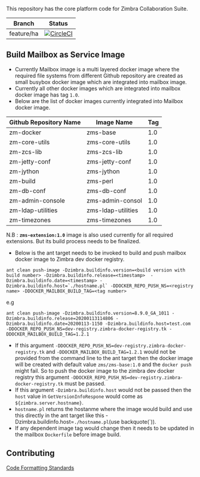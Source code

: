 This repository has the core platform code for Zimbra Collaboration Suite.

Branch | Status
------ | ------
feature/ha   | [![CircleCI](https://circleci.com/gh/Zimbra/zm-mailbox/tree/feature%2Fha.svg?style=svg)](https://circleci.com/gh/Zimbra/zm-mailbox/tree/feature%2Fha)

## Build Mailbox as Service Image

* Currently Mailbox image is a multi layered docker image where the required file  systems from different Github repository are created as small busybox docker image which are integrated into mailbox image.
* Currently all other docker images which are integrated into mailbox docker image has tag `1.0`.
* Below are the list of docker images currently integrated into Mailbox docker image.

Github Repository Name | Image Name | Tag
------ | ------ | ------
zm-docker | zms-base | 1.0
zm-core-utils | zms-core-utils | 1.0
zm-zcs-lib | zms-zcs-lib | 1.0
zm-jetty-conf | zms-jetty-conf | 1.0
zm-jython | zms-jython | 1.0
zm-build | zms-perl | 1.0
zm-db-conf | zms-db-conf | 1.0
zm-admin-console | zms-admin-consol | 1.0
zm-ldap-utilities | zms-ldap-utilities | 1.0
zm-timezones | zms-timezones | 1.0

N.B : **`zms-extension:1.0`** image is also used currently for all required extensions. But its build process needs to be finalized.

* Below is the ant target needs to be invoked to build and push mailbox docker image to Zimbra dev docker registry.

```
ant clean push-image -Dzimbra.buildinfo.version=<build version with build number> -Dzimbra.buildinfo.release=<timestamp>  -Dzimbra.buildinfo.date=<timestamp> -Dzimbra.buildinfo.host=`./hostname.pl` -DDOCKER_REPO_PUSH_NS=<registry name> -DDOCKER_MAILBOX_BUILD_TAG=<tag number>
```
e.g
```
ant clean push-image -Dzimbra.buildinfo.version=8.9.0_GA_1011 -Dzimbra.buildinfo.release=20200113114806 -Dzimbra.buildinfo.date=20200113-1150 -Dzimbra.buildinfo.host=test.com -DDOCKER_REPO_PUSH_NS=dev-registry.zimbra-docker-registry.tk -DDOCKER_MAILBOX_BUILD_TAG=1.2.1
```

* If this argument `-DDOCKER_REPO_PUSH_NS=dev-registry.zimbra-docker-registry.tk` and `-DDOCKER_MAILBOX_BUILD_TAG=1.2.1` would not be provided from the command line
  to the ant target then the docker image will be created  with default value `zms/zms-base:1.0` and the `docker push` might fail. So to push the docker image to the zimbra dev
  docker registry this argument `-DDOCKER_REPO_PUSH_NS=dev-registry.zimbra-docker-registry.tk` must be passed.
* If this argument `-Dzimbra.buildinfo.host` would not be passed then the `host` value in `GetVersionInfoRespone` would come as `${zimbra.server.hostname}`.
* `hostname.pl` returns the hostanme where the image would build and use this directly in the ant target like this -Dzimbra.buildinfo.host=`./hostname.pl`(use backquote(`)).
* If any dependent image tag would change then it needs to be updated in the mailbox `Dockerfile` before image build.

## Contributing

[Code Formatting Standards](http://wiki.eng.zimbra.com/index.php/Zimbra_Code_Style)
